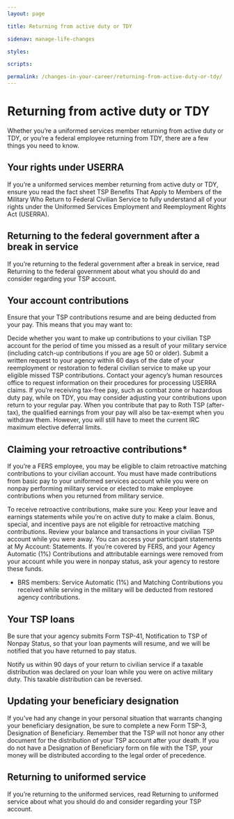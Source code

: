 ```yaml
---
layout: page

title: Returning from active duty or TDY

sidenav: manage-life-changes

styles:

scripts:

permalink: /changes-in-your-career/returning-from-active-duty-or-tdy/
---
```

# Returning from active duty or TDY

Whether you’re a uniformed services member returning from active duty or TDY, or you’re a federal employee returning from TDY, there are a few things you need to know.

## Your rights under USERRA

If you’re a uniformed services member returning from active duty or TDY, ensure you read the fact sheet TSP Benefits That Apply to Members of the Military Who Return to Federal Civilian Service to fully understand all of your rights under the Uniformed Services Employment and Reemployment Rights Act (USERRA).

## Returning to the federal government after a break in service
If you’re returning to the federal government after a break in service, read Returning to the federal government about what you should do and consider regarding your TSP account.

## Your account contributions

Ensure that your TSP contributions resume and are being deducted from your pay. This means that you may want to: 

Decide whether you want to make up contributions to your civilian TSP account for the period of time you missed as a result of your military service (including catch-up contributions if you are age 50 or older).
Submit a written request to your agency within 60 days of the date of your reemployment or restoration to federal civilian service to make up your eligible missed TSP contributions. Contact your agency’s human resources office to request information on their procedures for processing USERRA claims.
If you’re receiving tax-free pay, such as combat zone or hazardous duty pay, while on TDY, you may consider adjusting your contributions upon return to your regular pay. When you contribute that pay to Roth TSP (after-tax), the qualified earnings from your pay will also be tax-exempt when you withdraw them. However, you will still have to meet the current IRC maximum elective deferral limits. 
 
## Claiming your retroactive contributions*
 
If you’re a FERS employee, you may be eligible to claim retroactive matching contributions to your civilian account. You must have made contributions from basic pay to your uniformed services account while you were on nonpay performing military service or elected to make employee contributions when you returned from military service. 
 
To receive retroactive contributions, make sure you:
Keep your leave and earnings statements while you’re on active duty to make a claim. Bonus, special, and incentive pays are not eligible for retroactive matching contributions.
Review your balance and transactions in your civilian TSP account while you were away. You can access your participant statements at My Account: Statements. If you’re covered by FERS, and your Agency Automatic (1%) Contributions and attributable earnings were removed from your account while you were in nonpay status, ask your agency to restore these funds.
* BRS members: Service Automatic (1%) and Matching Contributions you received while serving in the military will be deducted from restored agency contributions.

## Your TSP loans
Be sure that your agency submits Form TSP-41, Notification to TSP of Nonpay Status, so that your loan payments will resume, and we will be notified that you have returned to pay status.
 
Notify us within 90 days of your return to civilian service if a taxable distribution was declared on your loan while you were on active military duty. This taxable distribution can be reversed.

## Updating your beneficiary designation
If you've had any change in your personal situation that warrants changing your beneficiary designation, be sure to complete a new Form TSP-3, Designation of Beneficiary. Remember that the TSP will not honor any other document for the distribution of your TSP account after your death.
If you do not have a Designation of Beneficiary form on file with the TSP, your money will be distributed according to the legal order of precedence.

## Returning to uniformed service

If you’re returning to the uniformed services, read Returning to uniformed service about what you should do and consider regarding your TSP account.

<!-- CONTENT END -->
